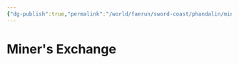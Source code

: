 ```yaml
---
{"dg-publish":true,"permalink":"/world/faerun/sword-coast/phandalin/miner-s-exchange/"}
---
```



# Miner's Exchange